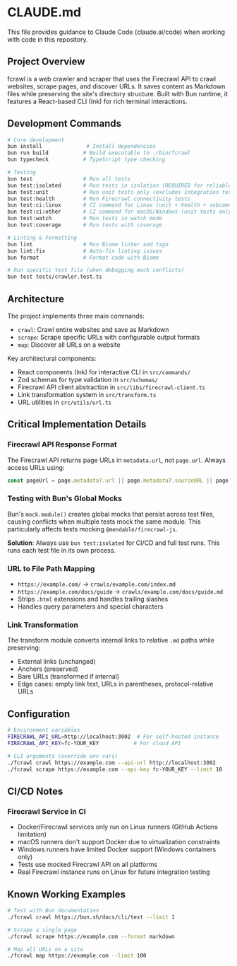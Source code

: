 # CLAUDE.md

This file provides guidance to Claude Code (claude.ai/code) when working with code in this repository.

## Project Overview

fcrawl is a web crawler and scraper that uses the Firecrawl API to crawl websites, scrape pages, and discover URLs. It saves content as Markdown files while preserving the site's directory structure. Built with Bun runtime, it features a React-based CLI (Ink) for rich terminal interactions.

## Development Commands

```bash
# Core development
bun install              # Install dependencies
bun run build           # Build executable to ./bin/fcrawl
bun typecheck           # TypeScript type checking

# Testing
bun test                # Run all tests
bun test:isolated       # Run tests in isolation (REQUIRED for reliable results)
bun test:unit           # Run unit tests only (excludes integration tests)
bun test:health         # Run Firecrawl connectivity tests
bun test:ci:linux       # CI command for Linux (unit + health + subcommands integration tests)
bun test:ci:other       # CI command for macOS/Windows (unit tests only)
bun test:watch          # Run tests in watch mode
bun test:coverage       # Run tests with coverage

# Linting & Formatting
bun lint                # Run Biome linter and tsgo
bun lint:fix            # Auto-fix linting issues
bun format              # Format code with Biome

# Run specific test file (when debugging mock conflicts)
bun test tests/crawler.test.ts
```

## Architecture

The project implements three main commands:
- `crawl`: Crawl entire websites and save as Markdown
- `scrape`: Scrape specific URLs with configurable output formats
- `map`: Discover all URLs on a website

Key architectural components:
- React components (Ink) for interactive CLI in `src/commands/`
- Zod schemas for type validation in `src/schemas/`
- Firecrawl API client abstraction in `src/libs/firecrawl-client.ts`
- Link transformation system in `src/transform.ts`
- URL utilities in `src/utils/url.ts`

## Critical Implementation Details

### Firecrawl API Response Format
The Firecrawl API returns page URLs in `metadata.url`, not `page.url`. Always access URLs using:
```typescript
const pageUrl = page.metadata?.url || page.metadata?.sourceURL || page.url;
```

### Testing with Bun's Global Mocks
Bun's `mock.module()` creates global mocks that persist across test files, causing conflicts when multiple tests mock the same module. This particularly affects tests mocking `@mendable/firecrawl-js`.

**Solution**: Always use `bun test:isolated` for CI/CD and full test runs. This runs each test file in its own process.

### URL to File Path Mapping
- `https://example.com/` → `crawls/example.com/index.md`
- `https://example.com/docs/guide` → `crawls/example.com/docs/guide.md`
- Strips `.html` extensions and handles trailing slashes
- Handles query parameters and special characters

### Link Transformation
The transform module converts internal links to relative `.md` paths while preserving:
- External links (unchanged)
- Anchors (preserved)
- Bare URLs (transformed if internal)
- Edge cases: empty link text, URLs in parentheses, protocol-relative URLs

## Configuration

```bash
# Environment variables
FIRECRAWL_API_URL=http://localhost:3002  # For self-hosted instance
FIRECRAWL_API_KEY=fc-YOUR_KEY           # For cloud API

# CLI arguments (override env vars)
./fcrawl crawl https://example.com --api-url http://localhost:3002
./fcrawl scrape https://example.com --api-key fc-YOUR_KEY --limit 10
```

## CI/CD Notes

### Firecrawl Service in CI
- Docker/Firecrawl services only run on Linux runners (GitHub Actions limitation)
- macOS runners don't support Docker due to virtualization constraints  
- Windows runners have limited Docker support (Windows containers only)
- Tests use mocked Firecrawl API on all platforms
- Real Firecrawl instance runs on Linux for future integration testing

## Known Working Examples

```bash
# Test with Bun documentation
./fcrawl crawl https://bun.sh/docs/cli/test --limit 1

# Scrape a single page
./fcrawl scrape https://example.com --format markdown

# Map all URLs on a site
./fcrawl map https://example.com --limit 100
```

